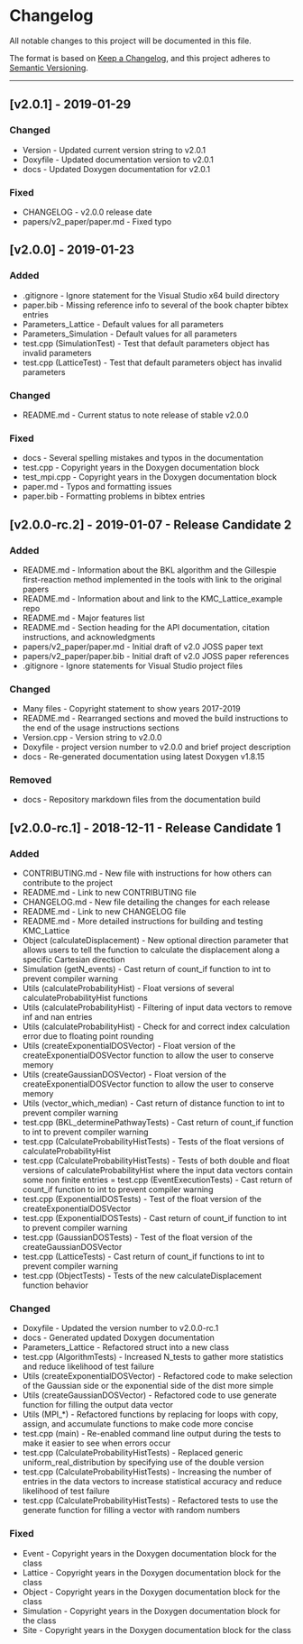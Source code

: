 # Changelog
All notable changes to this project will be documented in this file.

The format is based on [Keep a Changelog](https://keepachangelog.com/en/1.0.0/),
and this project adheres to [Semantic Versioning](https://semver.org/spec/v2.0.0.html).

--------------------------------------------------------------------------------------------------------------------------------

## [v2.0.1] - 2019-01-29

### Changed
- Version - Updated current version string to v2.0.1
- Doxyfile - Updated documentation version to v2.0.1
- docs - Updated Doxygen documentation for v2.0.1

### Fixed
- CHANGELOG - v2.0.0 release date
- papers/v2_paper/paper.md - Fixed typo

## [v2.0.0] - 2019-01-23

### Added
- .gitignore - Ignore statement for the Visual Studio x64 build directory
- paper.bib - Missing reference info to several of the book chapter bibtex entries
- Parameters_Lattice - Default values for all parameters
- Parameters_Simulation - Default values for all parameters
- test.cpp (SimulationTest) - Test that default parameters object has invalid parameters
- test.cpp (LatticeTest) - Test that default parameters object has invalid parameters

### Changed
- README.md - Current status to note release of stable v2.0.0

### Fixed
- docs - Several spelling mistakes and typos in the documentation
- test.cpp - Copyright years in the Doxygen documentation block
- test_mpi.cpp - Copyright years in the Doxygen documentation block
- paper.md - Typos and formatting issues
- paper.bib - Formatting problems in bibtex entries

## [v2.0.0-rc.2] - 2019-01-07 - Release Candidate 2

### Added
- README.md - Information about the BKL algorithm and the Gillespie first-reaction method implemented in the tools with link to the original papers
- README.md - Information about and link to the KMC_Lattice_example repo
- README.md - Major features list
- README.md - Section heading for the API documentation, citation instructions, and acknowledgments
- papers/v2_paper/paper.md - Initial draft of v2.0 JOSS paper text
- papers/v2_paper/paper.bib - Initial draft of v2.0 JOSS paper references
- .gitignore - Ignore statements for Visual Studio project files

### Changed
- Many files - Copyright statement to show years 2017-2019
- README.md - Rearranged sections and moved the build instructions to the end of the usage instructions sections
- Version.cpp - Version string to v2.0.0
- Doxyfile - project version number to v2.0.0 and brief project description
- docs - Re-generated documentation using latest Doxygen v1.8.15

### Removed
- docs - Repository markdown files from the documentation build

## [v2.0.0-rc.1] - 2018-12-11 - Release Candidate 1

### Added
- CONTRIBUTING.md - New file with instructions for how others can contribute to the project
- README.md - Link to new CONTRIBUTING file
- CHANGELOG.md - New file detailing the changes for each release
- README.md - Link to new CHANGELOG file
- README.md - More detailed instructions for building and testing KMC_Lattice
- Object (calculateDisplacement) - New optional direction parameter that allows users to tell the function to calculate the displacement along a specific Cartesian direction
- Simulation (getN_events) - Cast return of count_if function to int to prevent compiler warning
- Utils (calculateProbabilityHist) - Float versions of several calculateProbabilityHist functions
- Utils (calculateProbabilityHist) - Filtering of input data vectors to remove inf and nan entries
- Utils (calculateProbabilityHist) - Check for and correct index calculation error due to floating point rounding
- Utils (createExponentialDOSVector) - Float version of the createExponentialDOSVector function to allow the user to conserve memory
- Utils (createGaussianDOSVector) - Float version of the createExponentialDOSVector function to allow the user to conserve memory
- Utils (vector_which_median) - Cast return of distance function to int to prevent compiler warning
- test.cpp (BKL_determinePathwayTests) - Cast return of count_if function to int to prevent compiler warning
- test.cpp (CalculateProbabilityHistTests) - Tests of the float versions of calculateProbabilityHist
- test.cpp (CalculateProbabilityHistTests) - Tests of both double and float versions of calculateProbabilityHist where the input data vectors contain some non finite entries
= test.cpp (EventExecutionTests) - Cast return of count_if function to int to prevent compiler warning
- test.cpp (ExponentialDOSTests) - Test of the float version of the createExponentialDOSVector
- test.cpp (ExponentialDOSTests) - Cast return of count_if function to int to prevent compiler warning
- test.cpp (GaussianDOSTests) - Test of the float version of the createGaussianDOSVector
- test.cpp (LatticeTests) - Cast return of count_if functions to int to prevent compiler warning
- test.cpp (ObjectTests) - Tests of the new calculateDisplacement function behavior

### Changed
- Doxyfile - Updated the version number to v2.0.0-rc.1
- docs - Generated updated Doxygen documentation
- Parameters_Lattice - Refactored struct into a new class
- test.cpp (AlgorithmTests) - Increased N_tests to gather more statistics and reduce likelihood of test failure
- Utils (createExponentialDOSVector) - Refactored code to make selection of the Gaussian side or the exponential side of the dist more simple
- Utils (createGaussianDOSVector) - Refactored code to use generate function for filling the output data vector
- Utils (MPI_*) - Refactored functions by replacing for loops with copy, assign, and accumulate functions to make code more concise
- test.cpp (main) - Re-enabled command line output during the tests to make it easier to see when errors occur
- test.cpp (CalculateProbabilityHistTests) - Replaced generic uniform_real_distribution by specifying use of the double version
- test.cpp (CalculateProbabilityHistTests) - Increasing the number of entries in the data vectors to increase statistical accuracy and reduce likelihood of test failure
- test.cpp (CalculateProbabilityHistTests) - Refactored tests to use the generate function for filling a vector with random numbers

### Fixed
- Event - Copyright years in the Doxygen documentation block for the class
- Lattice - Copyright years in the Doxygen documentation block for the class
- Object - Copyright years in the Doxygen documentation block for the class
- Simulation - Copyright years in the Doxygen documentation block for the class
- Site - Copyright years in the Doxygen documentation block for the class
